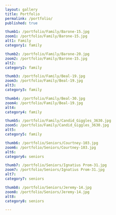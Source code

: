 ```yaml
---
layout: gallery
title: Portfolio
permalink: /portfolio/
published: true

thumb1: /portfolio/Family/Barone-15.jpg
zoom1: /portfolio/Family/Barone-15.jpg
alt1: Family
category1: family

thumb2: /portfolio/Family/Barone-20.jpg
zoom2: /portfolio/Family/Barone-15.jpg
alt2: 
category2: family

thumb3: /portfolio/Family/Beal-19.jpg
zoom3: /portfolio/Family/Beal-19.jpg
alt3: 
category3: family

thumb4: /portfolio/Family/Beal-30.jpg
zoom4: /portfolio/Family/Beal-19.jpg
alt4: 
category4: family

thumb5: /portfolio/Family/Candid_Giggles_3630.jpg
zoom5: /portfolio/Family/Candid_Giggles_3630.jpg
alt5: 
category5: family

thumb6: /portfolio/Seniors/Courtney-103.jpg
zoom6: /portfolio/Seniors/Courtney-103.jpg
alt6: 
category6: seniors

thumb7: /portfolio/Seniors/Ignatius Prom-31.jpg
zoom7: /portfolio/Seniors/Ignatius Prom-31.jpg
alt7: 
category7: seniors

thumb8: /portfolio/Seniors/Jeremy-14.jpg
zoom8: /portfolio/Seniors/Jeremy-14.jpg
alt8: 
category8: seniors

---
```

